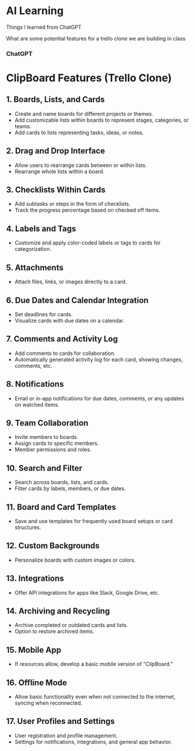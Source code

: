 # AI Learning

Things I learned from ChatGPT

What are some potential features for a trello clone we are building in class

### ChatGPT

# ClipBoard Features (Trello Clone)

## 1. Boards, Lists, and Cards
   - Create and name boards for different projects or themes.
   - Add customizable lists within boards to represent stages, categories, or teams.
   - Add cards to lists representing tasks, ideas, or notes.

## 2. Drag and Drop Interface
   - Allow users to rearrange cards between or within lists.
   - Rearrange whole lists within a board.

## 3. Checklists Within Cards
   - Add subtasks or steps in the form of checklists.
   - Track the progress percentage based on checked off items.

## 4. Labels and Tags
   - Customize and apply color-coded labels or tags to cards for categorization.

## 5. Attachments
   - Attach files, links, or images directly to a card.

## 6. Due Dates and Calendar Integration
   - Set deadlines for cards.
   - Visualize cards with due dates on a calendar.

## 7. Comments and Activity Log
   - Add comments to cards for collaboration.
   - Automatically generated activity log for each card, showing changes, comments, etc.

## 8. Notifications
   - Email or in-app notifications for due dates, comments, or any updates on watched items.

## 9. Team Collaboration
   - Invite members to boards.
   - Assign cards to specific members.
   - Member permissions and roles.

## 10. Search and Filter
   - Search across boards, lists, and cards.
   - Filter cards by labels, members, or due dates.

## 11. Board and Card Templates
   - Save and use templates for frequently used board setups or card structures.

## 12. Custom Backgrounds
   - Personalize boards with custom images or colors.

## 13. Integrations
   - Offer API integrations for apps like Slack, Google Drive, etc.

## 14. Archiving and Recycling
   - Archive completed or outdated cards and lists.
   - Option to restore archived items.

## 15. Mobile App
   - If resources allow, develop a basic mobile version of "ClipBoard."

## 16. Offline Mode
   - Allow basic functionality even when not connected to the internet, syncing when reconnected.

## 17. User Profiles and Settings
   - User registration and profile management.
   - Settings for notifications, integrations, and general app behavior.
